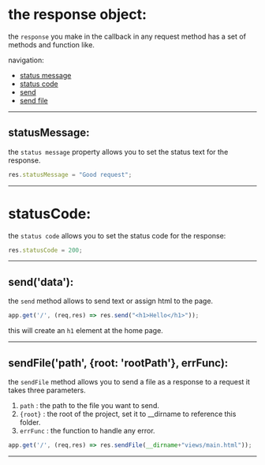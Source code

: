 
# the response object:

the `response` you make in the callback in any request method has a set of methods and function like.

navigation:

- [status message](#statusmessage)
- [status code](#statuscode)
- [send](#senddata)
- [send file](#sendfilepath-root-rootpath-errfunc)

---

## statusMessage:

the `status message` property allows you to set the status text for the response.

```javascript
res.statusMessage = "Good request";
```


---

# statusCode:

the `status code` allows you to set the status code for the response:

```javascript
res.statusCode = 200;
```


---

## send('data'):

the `send` method allows to send text or assign html to the page.

```javascript
app.get('/', (req,res) => res.send("<h1>Hello</h1>"));
```

this will create an `h1` element at the home page.

---

## sendFile('path', {root: 'rootPath'}, errFunc):

the `sendFile` method allows you to send a file as a response to a request it takes three parameters.
1. `path` : the path to the file you want to send.
1. `{root}` : the root of the project, set it to __dirname to reference this folder.
1. `errFunc` : the function to handle any error.

```javascript
app.get('/', (req,res) => res.sendFile(__dirname+"views/main.html"));
```
---
